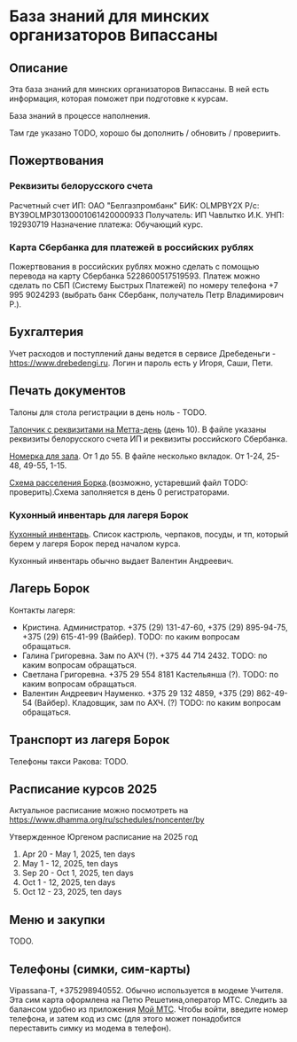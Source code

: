 # База знаний для минских организаторов Випассаны

## Описание

Эта база знаний для минских организаторов Випассаны. В ней есть информация, которая поможет при подготовке к курсам.

База знаний в процессе наполнения. 

Там где указано TODO, хорошо бы дополнить / обновить / провериить.

## Пожертвования

### Реквизиты белорусского счета

Расчетный счет ИП:
ОАО "Белгазпромбанк"
БИК: OLMPBY2X
Р/с: BY39OLMP30130001061420000933
Получатель: ИП Чавлытко И.К. 
УНП: 192930719
Назначение платежа: Обучающий курс.

### Карта Сбербанка для платежей в российских рублях

Пожертвования в российских рублях можно сделать с помощью перевода на карту Сбербанка 5228600517519593. Платеж можно сделать по СБП (Систему Быстрых Платежей) по номеру телефона +7 995 9024293 (выбрать банк Сбербанк, получатель Петр Владимирович Р.).

## Бухгалтерия

Учет расходов и поступлений даны ведется в сервисе Дребеденьги - https://www.drebedengi.ru. Логин и пароль есть у Игоря, Саши, Пети.

## Печать документов

Талоны для стола регистрации в день ноль - TODO.

[Талончик с реквизитами на Метта-день](https://docs.google.com/spreadsheets/d/1Pk6LCEfYbgn-wijOmIIKouHu4dW6sGwpaIssz2eqIf4/edit?gid=0#gid=0) (день 10). В файле указаны реквизиты белорусского счета ИП и реквизиты российского Сбербанка. 

[Номерка для зала](https://docs.google.com/spreadsheets/d/1Htpt5oGfTMmHIr5U3YuwvDpc0PSOyuQVnWZOmovubfM/edit?usp=drive_link). От 1 до 55. В файле несколько вкладок. От 1-24, 25-48, 49-55, 1-15. 

[Схема расселения Борка](https://docs.google.com/spreadsheets/d/1TwFyxCt8i3-JXLwQSY4YQ3x2CIUZ7rMS/edit?usp=drive_link&ouid=103781589751982024006&rtpof=true&sd=true).(возможно, устаревший файл TODO: проверить).Схема заполняется в день 0 регистраторами. 

### Кухонный инвентарь для лагеря Борок

[Кухонный инвентарь](https://docs.google.com/spreadsheets/d/1XsStRON6TbEuwzX0hhQNfUYzw8nzmEV5Lsi4EOFGDYU/edit?usp=drive_link). Список кастрюль, черпаков, посуды, и тп, который берем у лагеря Борок перед началом курса.

Кухонный инвентарь обычно выдает Валентин Андреевич.


## Лагерь Борок

Контакты лагеря:
- Кристина. Администратор. +375 (29) 131-47-60, +375 (29) 895-94-75, +375 (29) 615-41-99 (Вайбер). TODO: по каким вопросам обращаться.
- Галина Григоревна. Зам по АХЧ (?). +375 44 714 2432. TODO: по каким вопросам обращаться.
- Светлана Григоревна. +375 29 554 8181 Кастельянша (?). TODO: по каким вопросам обращаться.
- Валентин Андреевич Науменко. +375 29 132 4859, +375 (29) 862-49-54 (Вайбер). Кладовщик, зам по АХЧ. (?) TODO: по каким вопросам обращаться.

## Транспорт из лагеря Борок

Телефоны такси Ракова: TODO.

## Расписание курсов 2025

Актуальное расписание можно посмотреть на https://www.dhamma.org/ru/schedules/noncenter/by

Утвержденное Юргеном расписание на 2025 год
1. Apr 20 - May 1, 2025, ten days
2. May 1 - 12, 2025, ten days
3. Sep 20 - Oct 1, 2025, ten days
4. Oct 1 - 12, 2025, ten days
5. Oct 12 - 23, 2025, ten days


## Меню и закупки

 TODO.

## Телефоны (симки, сим-карты)

Vipassana-T, +375298940552. Обычно используется в модеме Учителя. Эта сим карта оформлена на Петю Решетина,оператор МТС. Следить за балансом удобно из приложения [Мой МТС](https://apps.apple.com/us/app/%D0%BC%D0%BE%D0%B9-%D0%BC%D1%82%D1%81-%D0%B1%D0%B5%D0%BB%D0%B0%D1%80%D1%83%D1%81%D1%8C/id979883510). Чтобы войти, введите номер телефона, и затем код из смс (для этого может понадобится переставить симку из модема в телефон).

